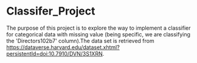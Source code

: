 # Classifer_Project
The purpose of this project is to explore the way to implement a classifier for categorical data with missing value (being specific, we are classifying the 'Directors102b7' column).The data set is retrieved from https://dataverse.harvard.edu/dataset.xhtml?persistentId=doi:10.7910/DVN/3S1XRN.

